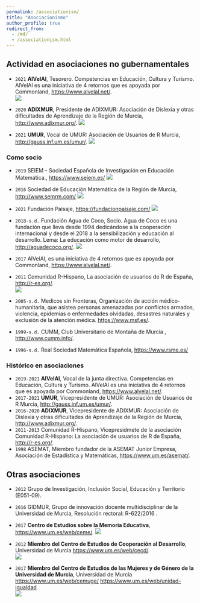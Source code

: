 ```yaml
---
permalink: /associationism/
title: "Asociacionismo"
author_profile: true
redirect_from: 
  - /md/
  - /associationism.html
---
```




## Actividad en asociaciones no gubernamentales

- `2021` **AlVelAl**, Tesorero. Competencias en Educación, Cultura y Turismo. AlVelAl es una iniciativa de 4 retornos que es apoyada por Commonland, <https://www.alvelal.net/>.    
    [![](https://amaurandi.github.io/files/alvelal.png)](https://www.alvelal.net/)

- `2020` **ADIXMUR**, Presidente de ADIXMUR: Asociación de Dislexia y otras dificultades de Aprendizaje de la Región de Murcia, <http://www.adixmur.org/>.
    [![](https://amaurandi.github.io/files/adixmur.png)](https://adixmur.org/)

- `2021` **UMUR**, Vocal de UMUR: Asociación de Usuarios de R Murcia, <http://gauss.inf.um.es/umur/>.
    [![](https://amaurandi.github.io/files/umur1.png)](http://gauss.inf.um.es/umur/about.html)


### Como socio

- `2019` SEIEM - Sociedad Española de Investigación en Educación Matemática., <https://www.seiem.es/>  ![](https://amaurandi.github.io/files/seiem_s.jpg)

- `2016` Sociedad de Educación Matemática de la Región de Murcia, <http://www.semrm.com/> ![](https://amaurandi.github.io/files/semrm_s.png)

- `2021` Fundación Paisaje, <https://fundacionpaisaje.com/>  ![](https://amaurandi.github.io/files/FP-logo-100b.png)

- `2018-s.d.` Fundación Agua de Coco, Socio. Agua de Coco es una fundación que lleva desde 1994 dedicándose a la cooperación internacional y desde el 2018 a la sensibilización y educación al desarrollo. Lema: La educación como motor de desarrollo, <http://aguadecoco.org/>. ![](https://amaurandi.github.io/files/logoADC_s.png)

- `2017` AlVelAl, es una iniciativa de 4 retornos que es apoyada por Commonland, <https://www.alvelal.net/>.

- `2011` Comunidad R-Hispano, La asociación de usuarios de R de España, <http://r-es.org/>.     
    [![](https://amaurandi.github.io/files/rhisp.png)](http://r-es.org/)

- `2005-s.d.` Medicos sin Fronteras, Organización de acción médico-humanitaria, que asistea personas amenazadas por conflictos armados, violencia, epidemias o enfermedades olvidadas, desastres naturales y exclusión de la atención médica. <https://www.msf.es/>.

- `1999-s.d.` CUMM, Club Universitario de Montaña de Murcia , <http://www.cumm.info/>.

- `1996-s.d.` Real Sociedad Matemática Española, <https://www.rsme.es/>

### Histórico en asociaciones  

- `2019-2021` **AlVelAl**, Vocal de la junta directiva. Competencias en Educación, Cultura y Turismo. AlVelAl es una iniciativa de 4 retornos que es apoyada por Commonland, <https://www.alvelal.net/>.
- `2017-2021` **UMUR**, Vicepresidente de UMUR: Asociación de Usuarios de R Murcia, <http://gauss.inf.um.es/umur/>.
- `2016-2020` **ADIXMUR**, Vicepresidente de ADIXMUR: Asociación de Dislexia y otras dificultades de Aprendizaje de la Región de Murcia, <http://www.adixmur.org/>.
- `2011-2013` Comunidad R-Hispano, Vicepresidmete de la asociación Comunidad R-Hispano: La asociación de usuarios de R de España, <http://r-es.org/>.
- `1998` ASEMAT, Miembro fundador de la ASEMAT Junior Empresa, Asociación de Estadística y Matemáticas, <https://www.um.es/asemat/>.

## Otras asociaciones

- `2012` Grupo de Investigación, Inclusión Social, Educación y Territorio (E051-09).
- `2016` GIDMUR, Grupo de innovación docente multidisciplinar de la Universidad de Murcia, Resolución rectoral: R-622/2016 .
- `2017` **Centro de Estudios sobre la Memoria Educativa**, <https://www.um.es/web/ceme/>. 
    [![](https://amaurandi.github.io/files/ceme.gif)](https://www.um.es/web/ceme/)
- `2012` **Miembro del Centro de Estudios de Cooperación al Desarrollo**, Universidad de Murcia <https://www.um.es/web/cecd/>.    
    [![](https://amaurandi.github.io/files/cecd.jpeg)](https://www.um.es/web/cecd/)

- `2017` **Miembro del Centro de Estudios de las Mujeres y de Género de la Universidad de Murcia**, Universidad de Murcia <https://www.um.es/web/cemuge/> <https://www.um.es/web/unidad-igualdad>    
    [![](https://amaurandi.github.io/files/cemuge.jpeg)](https://www.um.es/web/cemuge/)

